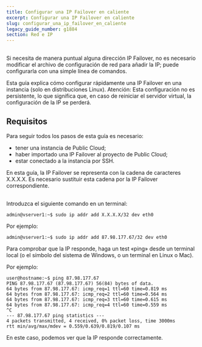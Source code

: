 ```yaml
---
title: Configurar una IP Failover en caliente
excerpt: Configurar una IP Failover en caliente
slug: configurar_una_ip_failover_en_caliente
legacy_guide_number: g1884
section: Red e IP
---
```



## 
Si necesita de manera puntual alguna dirección IP Failover, no es necesario modificar el archivo de configuración de red para añadir la IP; puede configurarla con una simple línea de comandos.

Esta guía explica cómo configurar rápidamente una IP Failover en una instancia (solo en distribuciones Linux).
Atención: Esta configuración no es persistente, lo que significa que, en caso de reiniciar el servidor virtual, la configuración de la IP se perderá.


## Requisitos
Para seguir todos los pasos de esta guía es necesario:


- tener una instancia de Public Cloud;
- haber importado una IP Failover al proyecto de Public Cloud;
- estar conectado a la instancia por SSH.


En esta guía, la IP Failover se representa con la cadena de caracteres X.X.X.X. Es necesario sustituir esta cadena por la IP Failover correspondiente.


## 
Introduzca el siguiente comando en un terminal:


```
admin@vserver1:~$ sudo ip addr add X.X.X.X/32 dev eth0
```


Por ejemplo:


```
admin@vserver1:~$ sudo ip addr add 87.98.177.67/32 dev eth0
```


Para comprobar que la IP responde, haga un test «ping» desde un terminal local (o el símbolo del sistema de Windows, o un terminal en Linux o Mac).

Por ejemplo:


```
user@hostname:~$ ping 87.98.177.67
PING 87.98.177.67 (87.98.177.67) 56(84) bytes of data.
64 bytes from 87.98.177.67: icmp_req=1 ttl=60 time=0.819 ms
64 bytes from 87.98.177.67: icmp_req=2 ttl=60 time=0.564 ms
64 bytes from 87.98.177.67: icmp_req=3 ttl=60 time=0.615 ms
64 bytes from 87.98.177.67: icmp_req=4 ttl=60 time=0.559 ms
^C
--- 87.98.177.67 ping statistics ---
4 packets transmitted, 4 received, 0% packet loss, time 3000ms
rtt min/avg/max/mdev = 0.559/0.639/0.819/0.107 ms
```


En este caso, podemos ver que la IP responde correctamente.
